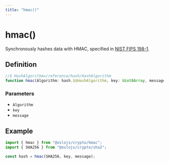 ```yaml
---
title: "hmac()"
---
```


# hmac()

Synchronously hashes data with HMAC, specified in [NIST FIPS 198-1](https://csrc.nist.gov/pubs/fips/198-1/final).

## Definition

```ts
//$ HashAlgorithm=/reference/hash/HashAlgorithm
function hmac(Algorithm: hash.$$HashAlgorithm, key: Uint8Array, message: Uint8Array): Uint8Array;
```

### Parameters

- `Algorithm`
- `key`
- `message`

## Example

```ts
import { hmac } from "@oslojs/crypto/hmac";
import { SHA256 } from "@oslojs/crypto/sha2";

const hash = hmac(SHA256, key, message);
```
